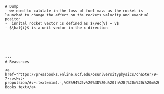     # Dump
    - we need to calulate in the loss of fuel mass as the rocket is launched to change the effect on the rockets velocity and eventual positon
    -  innital rocket vector is defined as $\vec{V} = v$
    - $\hat{i}$ is a unit vector in the x direction 






    ---
    # Reasorces

    <a href="https://pressbooks.online.ucf.edu/osuniversityphysics/chapter/9-7-rocket-propulsion/#:~:text=mim).-,%CE%94%20v%20%3D%20u%20ln%20(%20m%20i%20m%20)%20.,m0%20down%20to%20m.">Press Books text</a>